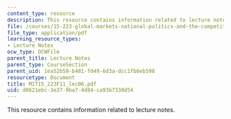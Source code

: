 ```yaml
---
content_type: resource
description: This resource contains information related to lecture notes.
file: /courses/15-223-global-markets-national-politics-and-the-competitive-advantage-of-firms-fall-2011/d0621ebc3e379ba74d84ca93b7330d54_MIT15_223F11_lec06.pdf
file_type: application/pdf
learning_resource_types:
- Lecture Notes
ocw_type: OCWFile
parent_title: Lecture Notes
parent_type: CourseSection
parent_uid: 1ea52b59-b481-fd49-6d3a-dcc1fb6eb598
resourcetype: Document
title: MIT15_223F11_lec06.pdf
uid: d0621ebc-3e37-9ba7-4d84-ca93b7330d54
---
```

This resource contains information related to lecture notes.


